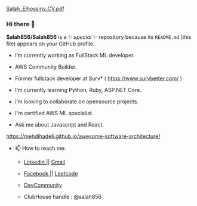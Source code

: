 [Salah_Elhossiny_CV.pdf](https://github.com/Salah856/Salah856/files/6413597/Salah_Elhossiny_CV.pdf) 
           
### Hi there 👋  
       
**Salah856/Salah856** is a ✨  _special_  ✨ repository because its `README.md` (this file) appears on your GitHub profile.
  
- I’m currently working as FullStack ML developer.     
- AWS Community Builder.
 
- Former fullstack developer at Surv* ( https://www.survbetter.com/ )
- I’m currently learning Python, Ruby, ASP.NET Core. 
- I’m looking to collaborate on opensource projects. 

- I'm certified AWS ML specialist. 
- Ask me about Javascript and React.  

https://mehdihadeli.github.io/awesome-software-architecture/ 
     
- 📫 How to reach me: 

  - <a href="https://www.linkedin.com/in/salah-elhossiny/"> Linkedin </a>  || <a href="mailto:salah.othman.elhossiny@gmail.com"> Gmail </a>  
   
  - <a href="https://www.facebook.com/salah.elhossiny.315"> Facebook </a> || <a href="https://leetcode.com/user0065w/"> Leetcode </a>
     
  - <a href="https://dev.to/salah856"> DevCommunity </a> 
   
  - ClubHouse handle : @salah856  

 



